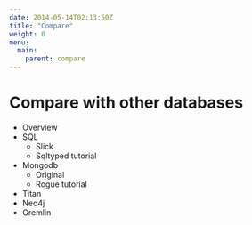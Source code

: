 ```yaml
---
date: 2014-05-14T02:13:50Z
title: "Compare"
weight: 0
menu:
  main:
    parent: compare
---
```


# Compare with other databases

- Overview
- SQL
  - Slick
  - Sqltyped tutorial
- Mongodb
  - Original
  - Rogue tutorial
- Titan
- Neo4j
- Gremlin